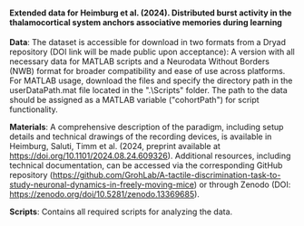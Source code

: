 #### Extended data for Heimburg et al. (2024). Distributed burst activity in the thalamocortical system anchors associative memories during learning

**Data**: The dataset is accessible for download in two formats from a Dryad repository (DOI link will be made public upon acceptance): A version with all necessary data for MATLAB scripts and a Neurodata Without Borders (NWB) format for broader compatibility and ease of use across platforms. For MATLAB usage, download the files and specify the directory path in the userDataPath.mat file located in the ".\Scripts" folder. The path to the data should be assigned as a MATLAB variable ("cohortPath") for script functionality.

**Materials**: A comprehensive description of the paradigm, including setup details and technical drawings of the recording devices, is available in Heimburg, Saluti, Timm et al. (2024, preprint available at https://doi.org/10.1101/2024.08.24.609326). Additional resources, including technical documentation, can be accessed via the corresponding GitHub repository (https://github.com/GrohLab/A-tactile-discrimination-task-to-study-neuronal-dynamics-in-freely-moving-mice) or through Zenodo (DOI: https://zenodo.org/doi/10.5281/zenodo.13369685).

**Scripts**: Contains all required scripts for analyzing the data.
